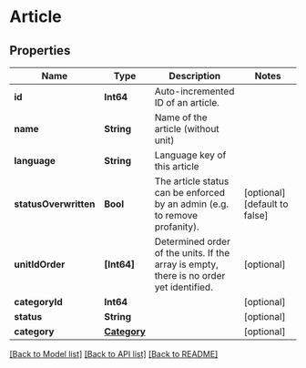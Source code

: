 # Article

## Properties
Name | Type | Description | Notes
------------ | ------------- | ------------- | -------------
**id** | **Int64** | Auto-incremented ID of an article. | 
**name** | **String** | Name of the article (without unit) | 
**language** | **String** | Language key of this article | 
**statusOverwritten** | **Bool** | The article status can be enforced by an admin (e.g. to remove profanity). | [optional] [default to false]
**unitIdOrder** | **[Int64]** | Determined order of the units. If the array is empty, there is no order yet identified. | [optional] 
**categoryId** | **Int64** |  | [optional] 
**status** | **String** |  | [optional] 
**category** | [**Category**](Category.md) |  | [optional] 

[[Back to Model list]](../README.md#documentation-for-models) [[Back to API list]](../README.md#documentation-for-api-endpoints) [[Back to README]](../README.md)


